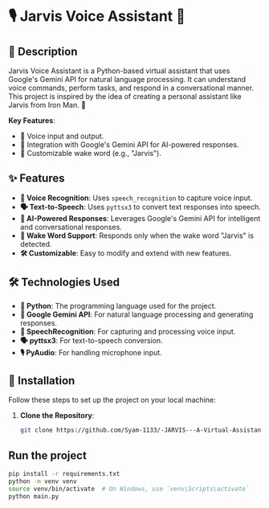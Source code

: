 
# 🎙️ Jarvis Voice Assistant 🤖

## 📝 Description
Jarvis Voice Assistant is a Python-based virtual assistant that uses Google's Gemini API for natural language processing. It can understand voice commands, perform tasks, and respond in a conversational manner. This project is inspired by the idea of creating a personal assistant like Jarvis from Iron Man. 🚀

**Key Features**:
- 🎤 Voice input and output.
- 🤖 Integration with Google's Gemini API for AI-powered responses.
- 🔔 Customizable wake word (e.g., "Jarvis").

## ✨ Features
- **🎤 Voice Recognition**: Uses `speech_recognition` to capture voice input.
- **🗣️ Text-to-Speech**: Uses `pyttsx3` to convert text responses into speech.
- **🧠 AI-Powered Responses**: Leverages Google's Gemini API for intelligent and conversational responses.
- **🔔 Wake Word Support**: Responds only when the wake word "Jarvis" is detected.
- **🛠️ Customizable**: Easy to modify and extend with new features.

## 🛠️ Technologies Used
- **🐍 Python**: The programming language used for the project.
- **🤖 Google Gemini API**: For natural language processing and generating responses.
- **🎤 SpeechRecognition**: For capturing and processing voice input.
- **🗣️ pyttsx3**: For text-to-speech conversion.
- **🎙️ PyAudio**: For handling microphone input.

## 🚀 Installation
Follow these steps to set up the project on your local machine:

1. **Clone the Repository**:
   ```bash
   git clone https://github.com/Syam-1133/-JARVIS---A-Virtual-Assistant
## Run the project  
```bash
pip install -r requirements.txt
python -m venv venv
source venv/bin/activate  # On Windows, use `venv\Scripts\activate`
python main.py